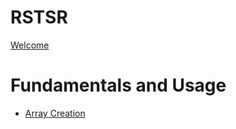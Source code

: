 # RSTSR

[Welcome](welcome.md)

# Fundamentals and Usage

- [Array Creation](fundamentals/01-array_creation.md)

